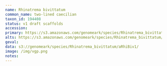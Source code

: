 ```yaml
---
name: Rhinatrema bivittatum
common_name: two-lined caecilian
taxon_id: 194408
status: v1 draft scaffolds
accession:
primary: https://s3.amazonaws.com/genomeark/species/Rhinatrema_bivittatum/aRhiBiv1/assembly_v1/aRhiBiv1_v1.p.fasta.gz
alts: https://s3.amazonaws.com/genomeark/species/Rhinatrema_bivittatum/aRhiBiv1/assembly_v1/aRhiBiv1_v1.h.fasta.gz
geval:
data: s3://genomeark/species/Rhinatrema_bivittatum/aRhiBiv1/
image: /img/vgp.png
notes:
---
```

